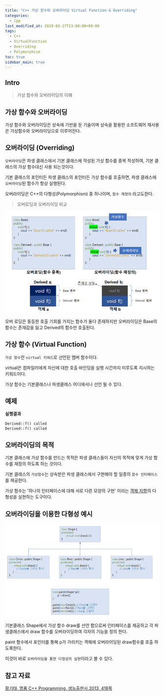 ```yaml
---
title: "C++ 가상 함수와 오버라이딩 Virtual Function & Overriding"
categories: 
  - Cpp
last_modified_at: 2019-03-17T13:00:00+09:00
tags: 
  - C++
  - VirtualFunction
  - Overriding
  - Polymorphism
toc: true
sidebar_main: true
---
```


## Intro

> 가상 함수와 오버라이딩의 이해


## 가상 함수와 오버라이딩

가상 함수와 오버라이딩은 상속에 기반을 둔 기술이며 상속을 활용한 
소프트웨어 재사용은 가상함수와 오버라이딩으로 이루어진다.


## 오버라이딩 (Overriding)

`오버라이딩`은 파생 클래스에서 기본 클래스에 작성된 가상 함수를 중복 작성하여,
기본 클래스의 가상 함수대신 사용 되는것이다.

기본 클래스의 포인터든 파생 클래스의 포인터든 가상 함수를 호출하면, 파생 클래스에 `오버라이딩`된 함수가 항상 실행된다.

오버라이딩은 C++의 다형성(Polymorphism) 중 하나이며, `함수 재정의` 라고도한다.

> 오버로딩과 오버라이딩 비교

![1](https://github.com/lesslate/lesslate.github.io/blob/master/assets/img/cpp/overriding/1.png?raw=true)

오버 로딩은 동등한 호출 기회를 가지는 함수가 둘다 존재하지만 오버라이딩은 Base의 함수는 존재감을 잃고 Derived의 함수만 호출된다.


## 가상 함수 (Virtual Function)

`가상 함수`란 `virtual 키워드`로 선언된 멤버 함수이다. 

virtual은 컴파일러에게 자신에 대한 호출 바인딩을 실행 시간까지 미루도록 지시하는 키워드이다.

가상 함수는 기본클래스나 파생클래스 어디에서나 선언 될 수 있다.

## 예제

<script src="https://gist.github.com/lesslate/782fd1721c30e5453420e6e63fcb16b8.js"></script>

**실행결과**

```
Derived::f() called
Derived::f() called
```

## 오버라이딩의 목적

기본 클래스에 가상 함수를 만드는 목적은 파생 클래스들이 자신의 목적에 맞게 가상 함수를 재정의 하도록 하는 것이다. 

기본 클래스의 `가상함수`는 상속받은 파생 클래스에서 구현해야 할 일종의 `함수 인터페이스`를 제공한다.

가상 함수는 '하나의 인터페이스에 대해 서로 다른 모양의 구현' 이라는 [객체 지향](https://lesslate.github.io/cpp/%EA%B0%9D%EC%B2%B4%EC%A7%80%ED%96%A5-%ED%94%84%EB%A1%9C%EA%B7%B8%EB%9E%98%EB%B0%8D/)의 다형성을 실현하는 도구이다.

## 오버라이딩을 이용한 다형성 예시

![2](https://github.com/lesslate/lesslate.github.io/blob/master/assets/img/cpp/overriding/2.png?raw=true)

기본클래스 Shape에서 가상 함수 draw를 선언 함으로써 인터페이스를 제공하고 각 파생클래스에서 draw 함수를 오버라이딩하여 각자의 기능을 정의 한다.

paint 함수에서 포인터를 통해 p가 가리키는 객체에 오버라이딩된 draw함수를 호출 하도록한다.

이것이 바로 `오버라이딩을 통한 다형성의 실현`이라고 볼 수 있다.

## 참고 자료

[황기태, 명품 C++ Programming, 생능출판사,2013, 418쪽](https://book.naver.com/bookdb/book_detail.nhn?bid=7275362)